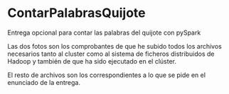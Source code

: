# ContarPalabrasQuijote
Entrega opcional para contar las palabras del quijote con pySpark

Las dos fotos son los comprobantes de que he subido todos los archivos necesarios tanto al cluster como al sistema de ficheros distribuidos de Hadoop y también de que ha sido ejecutado en el clúster.

El resto de archivos son los correspondientes a lo que se pide en el enunciado de la entrega.
